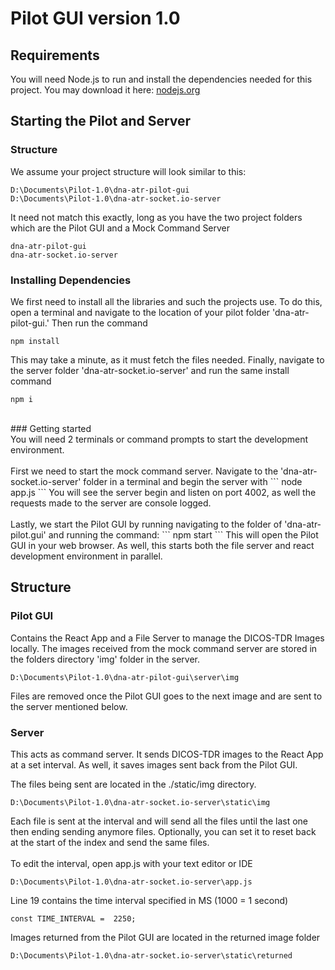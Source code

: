 # Pilot GUI version 1.0

## Requirements
You will need Node.js to run and install the dependencies needed for this project. You may download it here: [nodejs.org](https://nodejs.org/) <br />

## Starting the Pilot and Server
### Structure

We assume your project structure will look similar to this:
```
D:\Documents\Pilot-1.0\dna-atr-pilot-gui
D:\Documents\Pilot-1.0\dna-atr-socket.io-server
```
It need not match this exactly, long as you have the two project folders which are the Pilot GUI and a Mock Command Server
```
dna-atr-pilot-gui
dna-atr-socket.io-server
```
### Installing Dependencies
We first need to install all the libraries and such the projects use. To do this, open a terminal and navigate to the location of your pilot folder 'dna-atr-pilot-gui.' Then run the command
```
npm install
```
This may take a minute, as it must fetch the files needed. Finally, navigate to the server folder 'dna-atr-socket.io-server' and run the same install command
```
npm i
``` 
<br />
### Getting started
<br />
You will need 2 terminals or command prompts to start the development environment. <br /><br />
First we need to start the mock command server. Navigate to the 'dna-atr-socket.io-server' folder in a terminal and begin the server with
```
node app.js
```
You will see the server begin and listen on port 4002, as well the requests made to the server are console logged. <br /><br />
Lastly, we start the Pilot GUI by running navigating to the folder of 'dna-atr-pilot.gui' and running the command: 
```
npm start
```
This will open the Pilot GUI in your web browser. As well, this starts both the file server and react development environment in parallel. 

## Structure

### Pilot GUI
Contains the React App and a File Server to manage the DICOS-TDR Images locally. The images received from the mock command server are stored in the folders directory 'img' folder in the server. <br />
```
D:\Documents\Pilot-1.0\dna-atr-pilot-gui\server\img
```
Files are removed once the Pilot GUI goes to the next image and are sent to the server mentioned below.
### Server
This acts as command server. It sends DICOS-TDR images to the React App at a set interval. As well, it saves images sent back from the Pilot GUI. <br />

The files being sent are located in the ./static/img directory.
```
D:\Documents\Pilot-1.0\dna-atr-socket.io-server\static\img
```
Each file is sent at the interval and will send all the files until the last one then ending sending anymore files. Optionally, you can set it to reset back at the start of the index and send the same files. <br /> <br /> 
To edit the interval, open app.js with your text editor or IDE
```
D:\Documents\Pilot-1.0\dna-atr-socket.io-server\app.js
```
Line 19 contains the time interval specified in MS (1000 = 1 second)
```
const TIME_INTERVAL =  2250;
```

Images returned from the Pilot GUI are located in the returned image folder
```
D:\Documents\Pilot-1.0\dna-atr-socket.io-server\static\returned
```